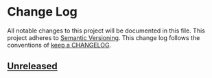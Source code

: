 # Change Log

All notable changes to this project will be documented in this file.
This project adheres to [Semantic Versioning](http://semver.org/).
This change log follows the conventions of
[keep a CHANGELOG](http://keepachangelog.com/).

## [Unreleased][Unreleased]

[Unreleased]: https://github.com/evansosenko/deck-tmdsc/compare/v0.1.0...HEAD
